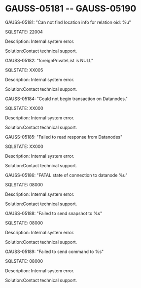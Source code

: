 # GAUSS-05181 -- GAUSS-05190<a name="EN-US_TOPIC_0302072911"></a>

GAUSS-05181: "Can not find location info for relation oid: %u"

SQLSTATE: 22004

Description: Internal system error.

Solution:Contact technical support.

GAUSS-05182: "foreignPrivateList is NULL"

SQLSTATE: XX005

Description: Internal system error.

Solution:Contact technical support.

GAUSS-05184: "Could not begin transaction on Datanodes."

SQLSTATE: XX000

Description: Internal system error.

Solution:Contact technical support.

GAUSS-05185: "Failed to read response from Datanodes"

SQLSTATE: XX000

Description: Internal system error.

Solution:Contact technical support.

GAUSS-05186: "FATAL state of connection to datanode %u"

SQLSTATE: 08000

Description: Internal system error.

Solution:Contact technical support.

GAUSS-05188: "Failed to send snapshot to %s"

SQLSTATE: 08000

Description: Internal system error.

Solution:Contact technical support.

GAUSS-05189: "Failed to send command to %s"

SQLSTATE: 08000

Description: Internal system error.

Solution:Contact technical support.

